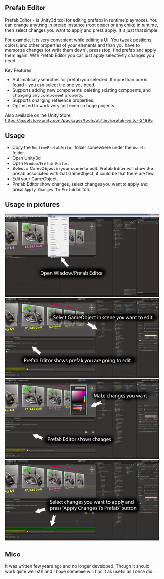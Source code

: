 ## Prefab Editor

Prefab Editor - is Unity3d tool for editing prefabs in runtime(playmode). You can change anything in prefab instance (root object or any child) in runtime, then select changes you want to apply and press apply. It is just that simple. 

For example, it is very convenient while editing a UI. You tweak positions, colors, and other properties of your elements and than you have to memorize changes (or write them down), press stop, find prefab and apply them again. With Prefab Editor you can just apply selectively changes you need. 

Key Features 
- Automatically searches for prefab you selected. If more than one is found - you can select the one you need. 
- Supports adding new components, deleting existing compoents, and changing any component property. 
- Supports changing reference properties. 
- Optimized to work very fast even on huge projects. 

Also available on the Unity Store: https://assetstore.unity.com/packages/tools/utilities/prefab-editor-24895

## Usage

* Copy the `RuntimePrefabEditor` folder somewhere under the `Assets` folder. 
* Open Unity3d.
* Open `Window/Prefab Editor`.
* Select a GameObject in your scene to edit. Prefab Editor will show the prefab associated with that GameObject, it could be that there are few.
* Edit your GameObject.
* Prefab Editor show changes, select changes you want to apply and press `Apply Changes To Prefab` button.

## Usage in pictures

![Alt text](/Images/step0.jpg?raw=true "Step 0")
![Alt text](/Images/step1.jpg?raw=true "Step 1")
![Alt text](/Images/step2.jpg?raw=true "Step 2")
![Alt text](/Images/step3.jpg?raw=true "Step 3")

## Misc

It was written few years ago and no longer developed. Though it should work quite well still and I hope someone will find it as useful as I once did.